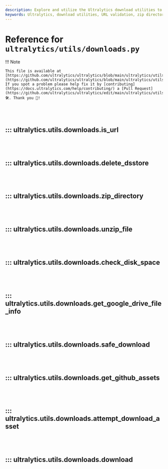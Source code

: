 ```yaml
---
description: Explore and utilize the Ultralytics download utilities to handle URLs, zip/unzip files, and manage GitHub assets effectively.
keywords: Ultralytics, download utilities, URL validation, zip directory, unzip file, check disk space, Google Drive, GitHub assets, YOLO, machine learning
---
```


# Reference for `ultralytics/utils/downloads.py`

!!! Note

    This file is available at [https://github.com/ultralytics/ultralytics/blob/main/ultralytics/utils/downloads.py](https://github.com/ultralytics/ultralytics/blob/main/ultralytics/utils/downloads.py). If you spot a problem please help fix it by [contributing](https://docs.ultralytics.com/help/contributing/) a [Pull Request](https://github.com/ultralytics/ultralytics/edit/main/ultralytics/utils/downloads.py) 🛠️. Thank you 🙏!

<br><br>

## ::: ultralytics.utils.downloads.is_url

<br><br>

## ::: ultralytics.utils.downloads.delete_dsstore

<br><br>

## ::: ultralytics.utils.downloads.zip_directory

<br><br>

## ::: ultralytics.utils.downloads.unzip_file

<br><br>

## ::: ultralytics.utils.downloads.check_disk_space

<br><br>

## ::: ultralytics.utils.downloads.get_google_drive_file_info

<br><br>

## ::: ultralytics.utils.downloads.safe_download

<br><br>

## ::: ultralytics.utils.downloads.get_github_assets

<br><br>

## ::: ultralytics.utils.downloads.attempt_download_asset

<br><br>

## ::: ultralytics.utils.downloads.download

<br><br>
